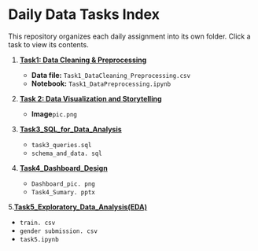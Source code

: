 # Daily Data Tasks Index

This repository organizes each daily assignment into its own folder. Click a task to view its contents.

1. **[Task1: Data Cleaning & Preprocessing](Task1_DataCleaning_Preprocessing/)**
   - **Data file:** `Task1_DataCleaning_Preprocessing.csv`
   - **Notebook:** `Task1_DataPreprocessing.ipynb`


2. **[Task 2: Data Visualization and Storytelling](Task2_Data_Visualization_and_Storytelling/)**
   - **Image**`pic.png`

3. **[Task3_SQL_for_Data_Analysis](Task3_SQL_for_Data_Analysis)**
   - `task3_queries.sql`
   - `schema_and_data. sql`
     
4. **[Task4_Dashboard_Design](Task4_Dashboard_Design)**
   - `Dashboard_pic. png`
   - `Task4_Sumary. pptx`

5.**[Task5_Exploratory_Data_Analysis(EDA)](Task5_Exploratory_Data_Analysis(EDA))**
   - `train. csv`
   - `gender submission. csv`
   - `task5.ipynb`

